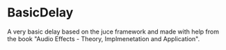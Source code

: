 # BasicDelay

A very basic delay based on the juce framework and made with help from the book "Audio Effects - Theory, Implmenetation and Application".